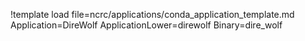 !template load file=ncrc/applications/conda_application_template.md Application=DireWolf ApplicationLower=direwolf Binary=dire_wolf
